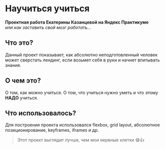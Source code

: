 # Научиться учиться
 __Проектная работа Екатерины Казанцевой на Яндекс Практикуме__ <br>
*или как заставить свой мозг работать...*

## Что это? 
Данный проект показывает, как абсолютно неподготовленный человек может сверстать лендинг, если возьмет себя в руки и начнет впитывать знания. 

## О чем это? 
О том, как можно учиться. О том, что учиться нужно уметь и что этому **НАДО** учиться. 

## Что использовалось? 
Для построения проекта использовался flexbox, grid layout, абсолютное позиционирование, keyframes, iframes и др.

> Этот проект выглядит лучше, чем мои нервные клетки :sweat_smile::thumbsup: